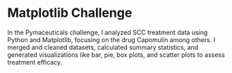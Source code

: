 # Matplotlib Challenge

In the Pymaceuticals challenge, I analyzed SCC treatment data using Python and Matplotlib, focusing on the drug Capomulin among others. I merged and cleaned datasets, calculated summary statistics, and generated visualizations like bar, pie, box plots, and scatter plots to assess treatment efficacy.
